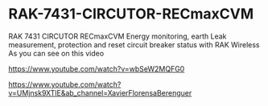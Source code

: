 # RAK-7431-CIRCUTOR-RECmaxCVM
RAK 7431 CIRCUTOR RECmaxCVM
Energy monitoring, earth Leak measurement, protection and reset circuit breaker status with RAK Wireless
As you can see on this video

https://www.youtube.com/watch?v=wbSeW2MQFG0

https://www.youtube.com/watch?v=UMjnsk9XTlE&ab_channel=XavierFlorensaBerenguer

